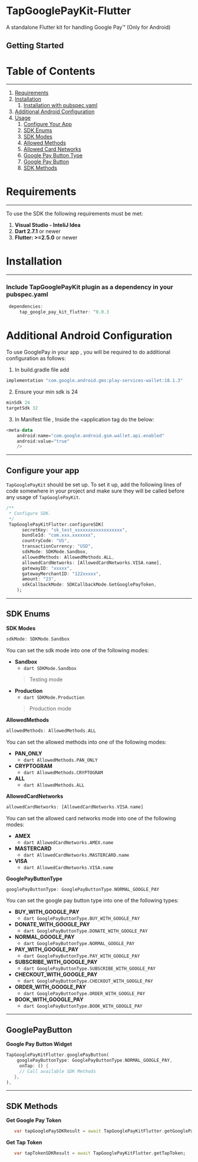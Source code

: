 # TapGooglePayKit-Flutter

A standalone Flutter kit for handling Google Pay™ (Only for Android)

## Getting Started

# Table of Contents
---

1. [Requirements](#requirements)
2. [Installation](#installation)
    1. [Installation with pubspec.yaml](#installation_with_pubspec)
2. [Additional Android Configuration](#additional_config_googlepay)
4. [Usage](#usage)
    1. [Configure Your App](#configure_your_app)
    2. [SDK Enums](#sdk_enums)
    3. [SDK Modes](#sdk_modes)
    4. [Allowed Methods](#allowed_methods)
    5. [Allowed Card Networks](#allowed_card_networks)
    6. [Google Pay Button Type](#google_pay_button_type)
    7. [Google Pay Button](#google_pay_button_widget)
    8. [SDK Methods](#sdk_methods)

<a href="requirements"></a>

# Requirements
---
To use the SDK the following requirements must be met:

1. **Visual Studio - InteliJ Idea**
2. **Dart 2.7.1** or newer
3. **Flutter: >=2.5.0** or newer

<a name="installation"></a>

# Installation

---

<a name="installation_with_pubspec"></a>

### Include TapGooglePayKit plugin as a dependency in your pubspec.yaml

```dart
 dependencies:
     tap_google_pay_kit_flutter: ^0.0.3
```



<a name="additional_config_googlepay"></a>
# Additional Android Configuration
To use GooglePay in your app , you will be required to do additional configuration as follows:

1. In build.gradle file add

```kotlin
implementation "com.google.android.gms:play-services-wallet:18.1.3"
```

2. Ensure your min sdk is 24
```kotlin
minSdk 24
targetSdk 32
```

3. In Manifest file , Inside the <application tag do the below:

```kotlin
<meta-data
    android:name="com.google.android.gsm.wallet.api.enabled"
    android:value="true"
    />
```


---

<a name="configure_your_app"></a>

## Configure your app

`TapGooglePayKit` should be set up. To set it up, add the following lines of code somewhere in your project and make sure they will be called before any usage of `TapGooglePayKit`.

```dart
/**
 * Configure SDK.
 */
 TapGooglePayKitFlutter.configureSDK(
      secretKey: "sk_test_xxxxxxxxxxxxxxxxxx",
      bundleId: "com.xxx.xxxxxxx",
      countryCode: "US",
      transactionCurrency: "USD",
      sdkMode: SDKMode.Sandbox,
      allowedMethods: AllowedMethods.ALL,
      allowedCardNetworks: [AllowedCardNetworks.VISA.name],
      gatewayID: "xxxxx",
      gatewayMerchantID: "122xxxxx",
      amount: "23",
      sdkCallbackMode: SDKCallbackMode.GetGooglePayToken,
    );
```
---

<a name="sdk_enums"></a>
## SDK Enums


<a name="sdk_modes"></a>
**SDK Modes**

``` dart 
sdkMode: SDKMode.Sandbox
```

You can set the sdk mode into one of the following modes:
- **Sandbox**
    - ``` dart SDKMode.Sandbox ```<br/>
  > Testing mode
- **Production**
    - ``` dart SDKMode.Production ```<br/>
  > Production mode

<a name="allowed_methods"></a>

**AllowedMethods**

``` dart 
allowedMethods: AllowedMethods.ALL
```

You can set the allowed methods into one of the following modes:
- **PAN_ONLY**
    - ``` dart AllowedMethods.PAN_ONLY ```<br/>
- **CRYPTOGRAM**
    - ``` dart AllowedMethods.CRYPTOGRAM ```<br/>
- **ALL**
    - ``` dart AllowedMethods.ALL ```<br/>

<a name="allowed_card_networks"></a>

**AllowedCardNetworks**

``` dart 
allowedCardNetworks: [AllowedCardNetworks.VISA.name]
```

You can set the allowed card networks mode into one of the following modes:
- **AMEX**
    - ``` dart AllowedCardNetworks.AMEX.name ```<br/>
- **MASTERCARD**
    - ``` dart AllowedCardNetworks.MASTERCARD.name ```<br/>
- **VISA**
    - ``` dart AllowedCardNetworks.VISA.name ```<br/>


<a name="google_pay_button_type"></a>

**GooglePayButtonType**

``` dart 
googlePayButtonType: GooglePayButtonType.NORMAL_GOOGLE_PAY
```

You can set the google pay button type into one of the following types:
- **BUY_WITH_GOOGLE_PAY**
    - ``` dart GooglePayButtonType.BUY_WITH_GOOGLE_PAY ```<br/>
- **DONATE_WITH_GOOGLE_PAY**
    - ``` dart GooglePayButtonType.DONATE_WITH_GOOGLE_PAY ```<br/>
- **NORMAL_GOOGLE_PAY**
    - ``` dart GooglePayButtonType.NORMAL_GOOGLE_PAY ```<br/>
- **PAY_WITH_GOOGLE_PAY**
    - ``` dart GooglePayButtonType.PAY_WITH_GOOGLE_PAY ```<br/>
- **SUBSCRIBE_WITH_GOOGLE_PAY**
    - ``` dart GooglePayButtonType.SUBSCRIBE_WITH_GOOGLE_PAY ```<br/>
- **CHECKOUT_WITH_GOOGLE_PAY**
    - ``` dart GooglePayButtonType.CHECKOUT_WITH_GOOGLE_PAY ```<br/>
- **ORDER_WITH_GOOGLE_PAY**
    - ``` dart GooglePayButtonType.ORDER_WITH_GOOGLE_PAY ```<br/>
- **BOOK_WITH_GOOGLE_PAY**
    - ``` dart GooglePayButtonType.BOOK_WITH_GOOGLE_PAY ```<br/>


---


<a name="google_pay_button_widget"></a>
## GooglePayButton

**Google Pay Button Widget**

```dart
TapGooglePayKitFlutter.googlePayButton(
    googlePayButtonType: GooglePayButtonType.NORMAL_GOOGLE_PAY,
     onTap: () {
     // Call available SDK Methods
   },
),
```

---


<a name="sdk_methods"></a>
## SDK Methods

**Get Google Pay Token**

```dart
   var tapGooglePaySDKResult = await TapGooglePayKitFlutter.getGooglePayToken;
```

**Get Tap Token**

```dart
   var tapTokenSDKResult = await TapGooglePayKitFlutter.getTapToken;
```

